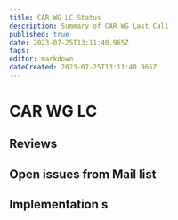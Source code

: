 ```yaml
---
title: CAR WG LC Status 
description: Summary of CAR WG Last Call 
published: true
date: 2023-07-25T13:11:40.965Z
tags: 
editor: markdown
dateCreated: 2023-07-25T13:11:40.965Z
---
```


# CAR WG LC 

## Reviews


## Open issues from Mail list 


## Implementation s